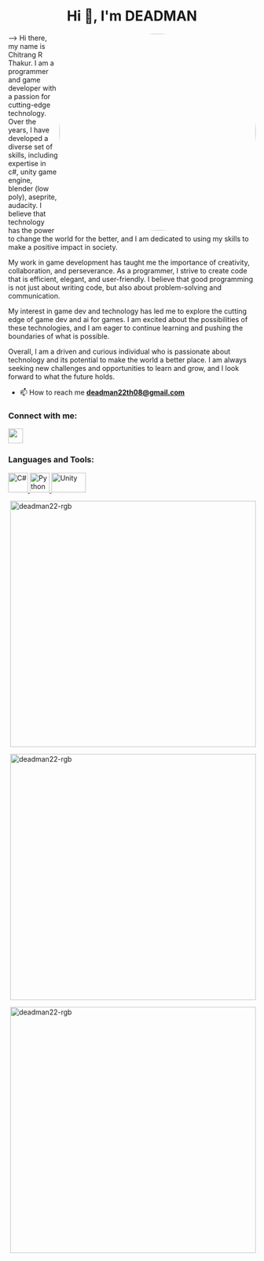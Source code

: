 <h1 align="center">Hi 👋, I'm DEADMAN</h1>
<img align="right" alt="*-*" width="400" src="https://tenor.com/view/smurf-cat-meme-silly-ak-gif-16285048023690099989"
<!--<img align="right" alt="Coding" width="400" style="border-radius:50%" src="https://scontent.fhyd2-1.fna.fbcdn.net/v/t1.6435-9/61700587_1374107669404720_7341415988786626560_n.jpg?_nc_cat=105&ccb=1-7&_nc_sid=09cbfe&_nc_ohc=yA8i0G-rT7IAX99tFia&_nc_ht=scontent.fhyd2-1.fna&oh=00_AfAYJRZyWU-yyOaDyABCQ9eJ544lwEoddhmVsbWUaEtMZg&oe=6432395C">-->
Hi there, my name is Chitrang R Thakur. I am a programmer and game developer with a passion for cutting-edge technology. Over the years, I have developed a diverse set of skills, including expertise in c#, unity game engine, blender (low poly), aseprite, audacity. I believe that technology has the power to change the world for the better, and I am dedicated to using my skills to make a positive impact in society.

My work in game development has taught me the importance of creativity, collaboration, and perseverance. As a programmer, I strive to create code that is efficient, elegant, and user-friendly. I believe that good programming is not just about writing code, but also about problem-solving and communication.

My interest in game dev and technology has led me to explore the cutting edge of game dev and ai for games. I am excited about the possibilities of these technologies, and I am eager to continue learning and pushing the boundaries of what is possible.

Overall, I am a driven and curious individual who is passionate about technology and its potential to make the world a better place. I am always seeking new challenges and opportunities to learn and grow, and I look forward to what the future holds.

- 📫 How to reach me **deadman22th08@gmail.com**

<h3 align="left">Connect with me:</h3>
<p align="left">
<a href="https://www.instagram.com/hypocritrang/" target="blank"><img align="center" src="https://upload.wikimedia.org/wikipedia/commons/thumb/a/a5/Instagram_icon.png/2048px-Instagram_icon.png" height="30" width="30" /></a>
</p>

<h3 align="left">Languages and Tools:</h3>
<p align="left"> <a href="https://learn.microsoft.com/en-us/dotnet/csharp/" target="_blank"> <img src="https://upload.wikimedia.org/wikipedia/commons/thumb/0/0d/C_Sharp_wordmark.svg/1200px-C_Sharp_wordmark.svg.png" alt="C#" width="40" height="40"/> </a> <a href="https://www.python.org" target="_blank"> <img src="https://s3.dualstack.us-east-2.amazonaws.com/pythondotorg-assets/media/community/logos/python-logo-only.png" alt="Python" width="40" height="40"/> </a> <a href="https://www.unity.com" target="_blank"> <img src="https://logos-world.net/wp-content/uploads/2021/11/Unity-Emblem-700x394.png" alt="Unity" width="70" height="40"/> </a> </p>
<p>&nbsp;<img align="center" width="500" src="https://github-readme-stats.vercel.app/api?username=deadman22-rgb&show_icons=true&locale=en" alt="deadman22-rgb" /></p>
<p>&nbsp;<img align="center" width="500" src="https://github-readme-streak-stats.herokuapp.com/?user=deadman22-rgb" alt="deadman22-rgb" /></p>
<p>&nbsp;<img align="center" width="500" src="https://github-readme-stats.vercel.app/api/top-langs/?username=deadman22-rgb&layout=compact" alt="deadman22-rgb" /></p>
<!--
**deadman22-rgb/deadman22-rgb** is a ✨ _special_ ✨ repository because its `README.md` (this file) appears on your GitHub profile.

Here are some ideas to get you started:

- 🔭 I’m currently working on ...
- 🌱 I’m currently learning ...
- 👯 I’m looking to collaborate on ...
- 🤔 I’m looking for help with ...
- 💬 Ask me about ...
- 📫 How to reach me: ...
- 😄 Pronouns: ...
- ⚡ Fun fact: ...
-->
